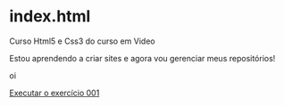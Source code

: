 # index.html
 Curso Html5 e Css3 do curso em Video


Estou aprendendo a criar sites e agora vou gerenciar meus repositórios!

oi

<a href="https://uendelmirandadev.github.io/html-css/exercicios/ex010/index.html"> Executar o exercício 001 </a>